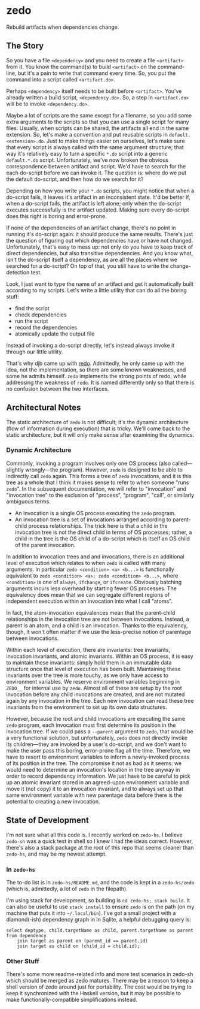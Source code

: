 # zedo

Rebuild artifacts when dependencies change.

## The Story

So you have a file `<dependency>` and you need to create a file `<artifact>` from it.
You know the command(s) to build `<artifact>` on the command-line, but it's a pain to write that command every time.
So, you put the command into a script called `<artifact.do>`.

Perhaps `<dependency>` itself needs to be built before `<artifact>`.
You've already written a build script, `<dependency.do>`.
So, a step in `<artifact.do>` will be to invoke `<dependency.do>`.

Maybe a lot of scripts are the same except for a filename, so you add some extra arguments to the scripts so that you can use a single script for many files.
Usually, when scripts can be shared, the artifacts all end in the same extension.
So, let's make a convention and put reusable scripts in `default.<extension>.do`.
Just to make things easier on ourselves, let's make sure that every script is always called with the same argument structure; that way it's relatively easy to turn a specific `*.do` script into a generic `default.*.do` script.
Unfortunately, we've now broken the obvious correspondence between artifact and script.
We'd have to search for the each do-script before we can invoke it.
The question is: where do we put the default do-script, and then how do we search for it?

Depending on how you write your `*.do` scripts, you might notice that when a do-script fails, it leaves it's artifact in an inconsistent state.
It'd be better if, when a do-script fails, the artifact is left alone; only when the do-script executes successfully is the artifact updated.
Making sure every do-script does this right is boring and error-prone.

If none of the dependencies of an artifact change, there's no point in running it's do-script again: it should produce the same results.
There's just the question of figuring out which dependencies have or have not changed.
Unfortunately, that's easy to mess up: not only do you have to keep track of direct dependencies, but also transitive dependencies.
And you know what, isn't the do-script itself a dependency, as are all the places where we searched for a do-script?
On top of that, you still have to write the change-detection test.

Look, I just want to type the name of an artifact and get it automatically built according to my scripts.
Let's write a little utility that can do all the boring stuff:

  * find the script
  * check dependencies
  * run the script
  * record the dependencies
  * atomically update the output file

Instead of invoking a do-script directly, let's instead always invoke it through our little utility.

That's why djb came up with [redo](https://cr.yp.to/redo.html).
Admittedly, he only came up with the idea, not the implementation, so there are some known weaknesses, and some he admits himself.
`zedo` implements the strong points of redo, while addressing the weakness of `redo`.
It is named differently only so that there is no confusion between the two interfaces.

## Architectural Notes

The static architecture of `zedo` is not difficult; it's the dynamic architecture (flow of information during execution) that is tricky.
We'll come back to the static architecture, but it will only make sense after examining the dynamics.

### Dynamic Architecture

Commonly, invoking a program involves only one OS process (also called—slightly wrongly—the program).
However, `zedo` is designed to be able to indirectly call `zedo` again.
This forms a tree of `zedo` invocations, and it is this tree as a whole that I think it makes sense to refer to when someone "runs `zedo`".
In the subsequent documentation, we will refer to "invocation" and "invocation tree" to the exclusion of "process", "program", "call", or similarly ambiguous terms.

  * An invocation is a single OS process executing the `zedo` program.
  * An invocation tree is a set of invocations arranged according to parent-child process relationships.
    The trick here is that a child in the invocation tree is not the direct child in terms of OS processes; rather, a child in the tree is the OS child of a do-script which is itself an OS child of the parent invocation.

In addition to invocation trees and and invocations, there is an additional level of execution which relates to when `zedo` is called with many arguments.
In particular `zedo <condition> <a> <b...>` is functionally equivalent to `zedo <condition> <a>; zedo <condition> <b...>`, where `<condition>` is one of `always`, `ifchange`, or `ifcreate`.
Obviously batching arguments incurs less overhead by starting fewer OS processes.
The equivalency does mean that we can segregate different regions of independent execution within an invocation into what I call "atoms".

In fact, the atom-invocation equivalences mean that the parent-child relationships in the invocation tree are not between invocations.
Instead, a parent is an atom, and a child is an invocation.
Thanks to the equivalency, though, it won't often matter if we use the less-precise notion of parentage between invocations.



Within each level of execution, there are invariants: tree invariants, invocation invariants, and atomic invariants.
Within an OS process, it is easy to maintain these invariants: simply hold them in an immutable data structure once that level of execution has been built.
Maintaining these invariants over the tree is more touchy, as we only have access to environment variables.
We reserve environment variables beginning in `ZEDO__` for internal use by `zedo`.
Almost all of these are setup by the root invocation before any child invocations are created, and are not mutated again by any invocation in the tree.
Each new invocation can read these tree invariants from the environment to set up its own data structures.

However, because the root and child invocations are executing the same `zedo` program, each invocation must first determine its position in the invocation tree.
If we could pass a `--parent` argument to `zedo`, that would be a very functional solution, but unfortunately, `zedo` does not directly invoke its children—they are invoked by a user's do-script, and we don't want to make the user pass this boring, error-prone flag all the time.
Therefore, we have to resort to environment variables to inform a newly-invoked process of its position in the tree.
The compromise it not as bad as it seems: we would need to determine an invocation's location in the tree anyway in order to record dependency information.
We just have to be careful to pick up an atomic invariant stored in an agreed-upon environment variable and move it (not copy) it to an invocation invariant, and to always set up that same environment variable with new parentage data before there is the potential to creating a new invocation.


## State of Development

I'm not sure what all this code is.
I recently worked on `zedo-hs`.
I believe `zedo-sh` was a quick test in shell so I knew I had the ideas correct.
However, there's also a stack package at the root of this repo that seems cleaner than `zedo-hs`, and may be my newest attempt.


### In `zedo-hs`

The to-do list is in `zedo-hs/README.md`, and the code is kept in a `zedo-hs/zedo` (which is, admittedly, a lot of `zedo` in the filepath).

I'm using stack for development, so building is `cd zedo-hs; stack build`.
It can also be useful to use `stack install` to ensure `zedo` is on the path (on my machine that puts it into `~/.local/bin`).
I've got a small project with a diamond(-ish) dependency graph in 
In Sqlite, a helpful debugging query is:

```
select deptype, child.targetName as child, parent.targetName as parent
from dependency
    join target as parent on (parent_id == parent.id)
    join target as child on (child_id = child.id);
```

### Other Stuff

There's some more readme-related info and more test scenarios in zedo-sh which should be merged as zedo matures.
There may be a reason to keep a shell version of zedo around just for portability.
The cost would be trying to keep it synchronized with the Haskell version, but it may be possible to make functionally-compatible simplifications instead.

